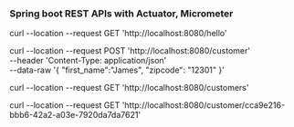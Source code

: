### Spring boot REST APIs with Actuator, Micrometer

curl --location --request GET 'http://localhost:8080/hello'

curl --location --request POST 'http://localhost:8080/customer' \
--header 'Content-Type: application/json' \
--data-raw '{
"first_name":"James",
"zipcode": "12301"
}'

curl --location --request GET 'http://localhost:8080/customers'

curl --location --request GET 'http://localhost:8080/customer/cca9e216-bbb6-42a2-a03e-7920da7da7621'